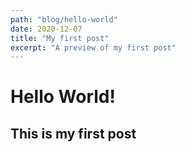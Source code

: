 ```yaml
---
path: "blog/hello-world"
date: 2020-12-07
title: "My first post"
excerpt: "A preview of my first post"
---
```


# Hello World! 
## This is my first post